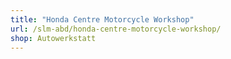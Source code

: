 ```yaml
---
title: "Honda Centre Motorcycle Workshop"
url: /slm-abd/honda-centre-motorcycle-workshop/
shop: Autowerkstatt
---
```


